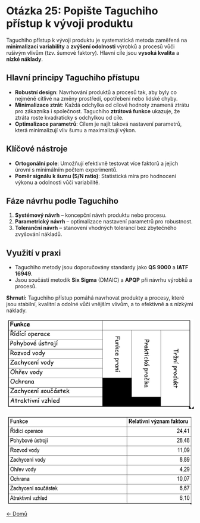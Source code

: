# Otázka 25: Popište Taguchiho přístup k vývoji produktu

Taguchiho přístup k vývoji produktu je systematická metoda zaměřená na **minimalizaci variability** a **zvýšení odolnosti** výrobků a procesů vůči rušivým vlivům (tzv. šumové faktory). Hlavní cíle jsou **vysoká kvalita** a **nízké náklady**.

## Hlavní principy Taguchiho přístupu

- **Robustní design**: Navrhování produktů a procesů tak, aby byly co nejméně citlivé na změny prostředí, opotřebení nebo lidské chyby.
- **Minimalizace ztrát**: Každá odchylka od cílové hodnoty znamená ztrátu pro zákazníka i společnost. Taguchiho **ztrátová funkce** ukazuje, že ztráta roste kvadraticky s odchylkou od cíle.
- **Optimalizace parametrů**: Cílem je najít taková nastavení parametrů, která minimalizují vliv šumu a maximalizují výkon.

## Klíčové nástroje

- **Ortogonální pole**: Umožňují efektivně testovat více faktorů a jejich úrovní s minimálním počtem experimentů.
- **Poměr signálu k šumu (S/N ratio)**: Statistická míra pro hodnocení výkonu a odolnosti vůči variabilitě.

## Fáze návrhu podle Taguchiho

1. **Systémový návrh** – koncepční návrh produktu nebo procesu.
2. **Parametrický návrh** – optimalizace nastavení parametrů pro robustnost.
3. **Toleranční návrh** – stanovení vhodných tolerancí bez zbytečného zvyšování nákladů.

## Využití v praxi

- Taguchiho metody jsou doporučovány standardy jako **QS 9000** a **IATF 16949**.
- Jsou součástí metodik **Six Sigma** (DMAIC) a **APQP** při návrhu výrobků a procesů.

**Shrnutí:** Taguchiho přístup pomáhá navrhovat produkty a procesy, které jsou stabilní, kvalitní a odolné vůči vnějším vlivům, a to efektivně a s nízkými náklady.

![neco](../../obr/otazka_25_1.png)

![](../../obr/otazka_25_2.png)

[<- Domů](../../README.md)
